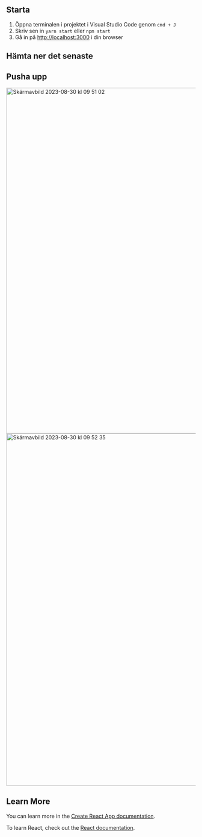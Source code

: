 ## Starta

1. Öppna terminalen i projektet i Visual Studio Code genom `cmd + J`
2. Skriv sen in `yarn start` eller `npm start`
3. Gå in på [http://localhost:3000](http://localhost:3000) i din browser

## Hämta ner det senaste

## Pusha upp
<img width="919" alt="Skärmavbild 2023-08-30 kl  09 51 02" src="https://github.com/majasaaranen/kaprojektkonsult/assets/71333706/d58bfa58-65fa-4468-93d5-83a0f978f21a">
<img width="937" alt="Skärmavbild 2023-08-30 kl  09 52 35" src="https://github.com/majasaaranen/kaprojektkonsult/assets/71333706/e4797a0d-38c5-4d2d-88ab-77a5b21228a8">


## Learn More

You can learn more in the [Create React App documentation](https://facebook.github.io/create-react-app/docs/getting-started).

To learn React, check out the [React documentation](https://reactjs.org/).
